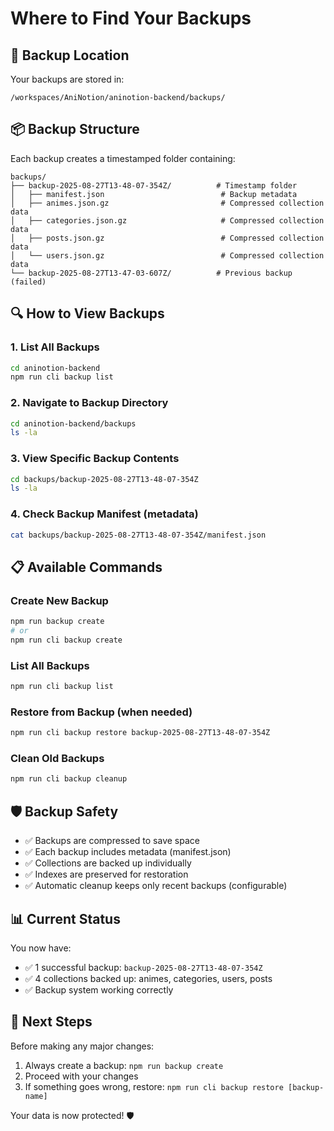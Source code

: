 # Where to Find Your Backups

## 📁 Backup Location

Your backups are stored in:
```
/workspaces/AniNotion/aninotion-backend/backups/
```

## 📦 Backup Structure

Each backup creates a timestamped folder containing:

```
backups/
├── backup-2025-08-27T13-48-07-354Z/          # Timestamp folder
│   ├── manifest.json                          # Backup metadata
│   ├── animes.json.gz                         # Compressed collection data
│   ├── categories.json.gz                     # Compressed collection data
│   ├── posts.json.gz                          # Compressed collection data
│   └── users.json.gz                          # Compressed collection data
└── backup-2025-08-27T13-47-03-607Z/          # Previous backup (failed)
```

## 🔍 How to View Backups

### 1. List All Backups
```bash
cd aninotion-backend
npm run cli backup list
```

### 2. Navigate to Backup Directory
```bash
cd aninotion-backend/backups
ls -la
```

### 3. View Specific Backup Contents
```bash
cd backups/backup-2025-08-27T13-48-07-354Z
ls -la
```

### 4. Check Backup Manifest (metadata)
```bash
cat backups/backup-2025-08-27T13-48-07-354Z/manifest.json
```

## 📋 Available Commands

### Create New Backup
```bash
npm run backup create
# or
npm run cli backup create
```

### List All Backups
```bash
npm run cli backup list
```

### Restore from Backup (when needed)
```bash
npm run cli backup restore backup-2025-08-27T13-48-07-354Z
```

### Clean Old Backups
```bash
npm run cli backup cleanup
```

## 🛡️ Backup Safety

- ✅ Backups are compressed to save space
- ✅ Each backup includes metadata (manifest.json)
- ✅ Collections are backed up individually
- ✅ Indexes are preserved for restoration
- ✅ Automatic cleanup keeps only recent backups (configurable)

## 📊 Current Status

You now have:
- ✅ 1 successful backup: `backup-2025-08-27T13-48-07-354Z`
- ✅ 4 collections backed up: animes, categories, users, posts
- ✅ Backup system working correctly

## 🔄 Next Steps

Before making any major changes:
1. Always create a backup: `npm run backup create`
2. Proceed with your changes
3. If something goes wrong, restore: `npm run cli backup restore [backup-name]`

Your data is now protected! 🛡️
